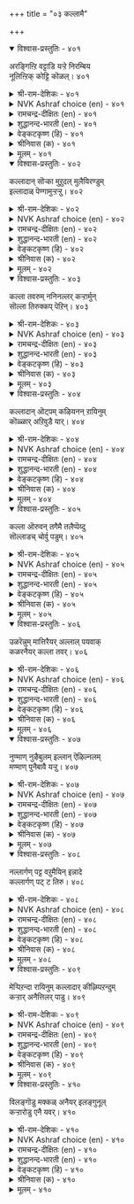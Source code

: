 +++
title = "०३ कल्लामै"

+++


<details open><summary>विश्वास-प्रस्तुतिः - ४०१</summary>

अरङ्गिऩ्ऱि वट्टाडि यऱ्ऱे निरम्बिय  
नूलिऩ्ऱिक् कोट्टि कॊळल्।       ४०१
</details>

<details><summary>श्री-राम-देशिकः - ४०१</summary>

अनधीत्यैव सद्ग्रन्थान् सद्गोष्ठयां यः प्रभाषते ।  
विना रङ्गस्थलीमक्षप्रयोक्त्रा स भवेत् समः ॥ ४०१॥
</details>

<details><summary>NVK Ashraf choice (en) - ४०१</summary>

०४०१
Addressing a gathering with poor scholarship
Is like playing dice without a board.
(N.V.K. Ashraf)
</details>

<details><summary>रामचन्द्र-दीक्षितः (en) - ४०१</summary>

401\. araṅku iṉṟi vaṭṭu āṭiyaṟṟē-nirampiya  
nūl iṉṟik kōṭṭi koḷal.

401\. Entering an assembly without sufficient knowledge is like playing at a dice board without its knowledge.  
</details>

<details><summary>शुद्धानन्द-भारती (en) - ४०१</summary>

1\. அரங்கின்றி வட்டாடி யற்றே நிரம்பிய  
நூலின்றிக் கோட்டி கொளல்.  
Like play of chess on squareless board  
Vain is imperfect loreless word.        401  
</details>

<details><summary>वेङ्कटकृष्ण (हि) - ४०१</summary>

401
सभा-मध्य यों बोलना, बिना पढ़े सदग्रन्थ ।  
है पासे का खेल ज्यों, बिन चौसर का बंध ॥
</details>

<details><summary>श्रीनिवास (क) - ४०१</summary>

401. ज्ञानवृद्दिगॆ कारणवाद ग्रन्थगळन्नु ओददॆ कलितवर सभॆयल्लि मातनाडुवुदु, चदुरङ्गद मनॆयिल्लदॆ पगडॆयाडिदन्तॆ.

</details>

<details><summary>मूलम् - ४०१</summary>

अरङ्गिऩ्ऱि वट्टाडि यऱ्ऱे निरम्बिय
नूलिऩ्ऱिक् कोट्टि कॊळल्। ४०१
</details>

<details open><summary>विश्वास-प्रस्तुतिः - ४०२</summary>

कल्लादान् सॊऱ्का मुऱुदल् मुलैयिरण्डुम्  
इल्लादाळ् पॆण्गामुऱ्ऱऱ्ऱु।       ४०२
</details>

<details><summary>श्री-राम-देशिकः - ४०२</summary>

अपण्डितस्य विदुषां पुरतो भाषणे मतिः ।  
नार्यः कुचाभ्यां हीनायाः स्त्रीत्वकाङ्क्षेव निष्फला ॥ ४०२॥
</details>

<details><summary>NVK Ashraf choice (en) - ४०२</summary>

०४०२
An illiterate's lust for words is like the lust of a woman
Who has neither of her breasts.
(S. Maharajan)
</details>

<details><summary>रामचन्द्र-दीक्षितः (en) - ४०२</summary>

402\. kallātāṉ col kāmuṟutal, mulai iraṇṭum  
illātāḷ peṇ kāmuṟṟaṟṟu.

402\. The desire of the ignorant to speak is like the desire of a woman without breasts claiming womanhood.  
</details>

<details><summary>शुद्धानन्द-भारती (en) - ४०२</summary>

2\. கல்லாதான் சொற்கா முறுதல் முலையிரண்டும்  
இல்லாதாள் பெண்காமுற் றற்று.  
Unlearned man aspiring speech  
Is breastless lady's love-approach.        402  
</details>

<details><summary>वेङ्कटकृष्ण (हि) - ४०२</summary>

402
यों है अपढ़ मनुष्य की, भाषण-पटुता-चाह ।  
ज्यों दोनों कुचरहित की, स्त्रीत्व-भोग की चाह ॥
</details>

<details><summary>श्रीनिवास (क) - ४०२</summary>

402. कलियदवनु कलितवर सभॆयल्लि मातनाडबयसुवुदु मॊलॆगळॆरडू इल्लद हॆण्णु, तन्न हॆण्तनद बयुकॆयन्नु तीरिसिकॊळ्ळलु व्यक्त पडिसिदन्तॆ.

</details>

<details><summary>मूलम् - ४०२</summary>

कल्लादाऩ् सॊऱ्का मुऱुदल् मुलैयिरण्डुम्
इल्लादाळ् पॆण्गामुऱ् ऱऱ्ऱु। ४०२
</details>

<details open><summary>विश्वास-प्रस्तुतिः - ४०३</summary>

कल्ला तवरुम् ननिनल्लर् कऱ्ऱार्मुन्  
सॊल्ला तिरुक्कप् पॆऱिन्।       ४०३
</details>

<details><summary>श्री-राम-देशिकः - ४०३</summary>

विद्याविहीनमनुजाः समक्षं ज्ञानशालिनाम् ।  
मौनमालम्ब्य तिष्ठन्तः भजन्ते नोपहास्याताम् ॥ ४०३॥
</details>

<details><summary>NVK Ashraf choice (en) - ४०३</summary>

०४०३
Even a fool is fine
If he can hold his tongue before the wise! *
(P.S. Sundaram)
</details>

<details><summary>रामचन्द्र-दीक्षितः (en) - ४०३</summary>

403\. kallātavarum naṉi nallar-kaṟṟārmuṉ  
collātu irukkappeṟiṉ.

403\. Blessed are the ignorant if they venture not to address the assembly of the learned.  
</details>

<details><summary>शुद्धानन्द-भारती (en) - ४०३</summary>

3\. கல்லா தவரும் நனிநல்லர் கற்றார்முன்  
சொல்லா திருக்கப் பெறின்.  
Ev'n unread men are good and wise  
If before the wise, they hold their peace.        403  
</details>

<details><summary>वेङ्कटकृष्ण (हि) - ४०३</summary>

403
अपढ़ लोग भी मानिये, उत्तम गुण का भौन ।  
विद्वानों के सामने, यदि साधेंगे मौन ॥
</details>

<details><summary>श्रीनिवास (क) - ४०३</summary>

403. कलितवर मुन्दॆ मातनाडदॆ सुम्मनिद्दरॆ कलियदवरू बहळ ऒळ्ळॆयवरे ऎनिसिकॊळ्ळुत्तारॆ.

</details>

<details><summary>मूलम् - ४०३</summary>

कल्ला तवरुम् नऩिनल्लर् कऱ्ऱार्मुऩ्
सॊल्ला तिरुक्कप् पॆऱिऩ्। ४०३
</details>

<details open><summary>विश्वास-प्रस्तुतिः - ४०४</summary>

कल्लादान् ऒट्पम् कऴियनन् ऱायिनुम्  
कॊळ्ळार् अऱिवुडै यार्।       ४०४
</details>

<details><summary>श्री-राम-देशिकः - ४०४</summary>

विद्याभ्यासं विना ज्ञानं विन्दते स्वयमेव यः ।  
निर्दुष्टमपि तद् ज्ञानं न श्र्लाघन्ते बुधोत्तमाः ॥ ४०४॥
</details>

<details><summary>NVK Ashraf choice (en) - ४०४</summary>

०४०४
The learned will not acknowledge
An ignoramus' occasional knowledge.
(P.S. Sundaram)
</details>

<details><summary>रामचन्द्र-दीक्षितः (en) - ४०४</summary>

404\. kallātāṉ oṭpam kaḻiya naṉṟu āyiṉum,  
koḷḷār, aṟivu uṭaiyār.

404\. The learned value not the intelligence of the illiterate.  
</details>

<details><summary>शुद्धानन्द-भारती (en) - ४०४</summary>

4\. கல்லாதான் ஓட்பம் கழியநன் றாயினும்  
கொள்ளார் அறிவுடை யார்.  
The unread's wit though excellent  
Is not valued by the savant.        404  
</details>

<details><summary>वेङ्कटकृष्ण (हि) - ४०४</summary>

404
बहुत श्रेष्ठ ही क्यों न हो, कभी मूर्ख का ज्ञान ।  
विद्वज्जन का तो उसे, नहीं मिलेगा मान ॥
</details>

<details><summary>श्रीनिवास (क) - ४०४</summary>

404. कलियदवन अरिवु बहळ उत्तमवागिद्दरू ज्ञानिगळु (अदन्नु) ऒप्पिकॊळ्ळुवुदिल्ल.

</details>

<details><summary>मूलम् - ४०४</summary>

कल्लादाऩ् ऒट्पम् कऴियनऩ् ऱायिऩुम्
कॊळ्ळार् अऱिवुडै यार्। ४०४
</details>

<details open><summary>विश्वास-प्रस्तुतिः - ४०५</summary>

कल्ला ऒरुवन् तगैमै तलैप्पॆय्दु  
सॊल्लाडच् चोर्वु पडुम्।       ४०५
</details>

<details><summary>श्री-राम-देशिकः - ४०५</summary>

मिथ्याभिमानो मूढस्य विद्याहीनस्य कस्यचित् ।  
बुधैर्भाषणवेळायां स्वयं विलयमेष्यति ॥ ४०५॥
</details>

<details><summary>NVK Ashraf choice (en) - ४०५</summary>

०४०५
An unlettered man's conceit will find its end
When the occasion for speech arrives.
(C. Rajagopalachari)
</details>

<details><summary>रामचन्द्र-दीक्षितः (en) - ४०५</summary>

405\. kallā oruvaṉ takaimai, talaippeytu  
collāṭa, cōrvupaṭum.

405\. The pretensions of the illiterate disappear the moment they launch upon a discussion with the learned.  
</details>

<details><summary>शुद्धानन्द-भारती (en) - ४०५</summary>

5\. கல்லா ஒருவன் தகைமை தலைப்பெய்து  
சொல்லாடச் சோர்வு படும்.  
A man untaught when speech he vaunts  
Sadly fails before savants.        405  
</details>

<details><summary>वेङ्कटकृष्ण (हि) - ४०५</summary>

405
माने यदि कोई अपढ़, बुद्धिमान ही आप ।  
मिटे भाव वह जब करें, बुध से वार्त्तालाप ॥
</details>

<details><summary>श्रीनिवास (क) - ४०५</summary>

405. कलियदवनॊब्बन योग्यतॆयु, कलितवर सभॆयल्लि माताडुवाग बाडिहोगि कॆडुत्तदॆ.

</details>

<details><summary>मूलम् - ४०५</summary>

कल्ला ऒरुवऩ् तगैमै तलैप्पॆय्दु
सॊल्लाडच् चोर्वु पडुम्। ४०५
</details>

<details open><summary>विश्वास-प्रस्तुतिः - ४०६</summary>

उळरॆन्नुम् मात्तिरैयर् अल्लाल् पयवाक्  
कळरनैयर् कल्ला तवर्।       ४०६
</details>

<details><summary>श्री-राम-देशिकः - ४०६</summary>

ऊषरक्षेत्रसदृशा विद्याहीना नरा भुवि ।  
केवलं जनिमन्तस्ते न तेषां सत्तया फलम् ॥ ४०६॥
</details>

<details><summary>NVK Ashraf choice (en) - ४०६</summary>

०४०६
The ignorant are like barren land:
They are there, but useless. *
(P.S. Sundaram)
</details>

<details><summary>रामचन्द्र-दीक्षितः (en) - ४०६</summary>

406\. uḷar eṉṉum māttiraiyar allāl, payavāk  
kaḷar aṉaiyar-kallātavar.

406\. The ignorant just exist; they are like a piece of barren land.  
</details>

<details><summary>शुद्धानन्द-भारती (en) - ४०६</summary>

6\. உளரென்னும் மாத்திரையர் அல்லால் பயவாக்  
களரனையர் கல்லா தவர்.  
People speak of untaught minds  
"They just exist like barren lands".        406  
</details>

<details><summary>वेङ्कटकृष्ण (हि) - ४०६</summary>

406
जीवित मात्र रहा अपढ़, और न कुछ वह, जान ।  
उत्पादक जो ना रही, ऊसर भूमि समान ॥
</details>

<details><summary>श्रीनिवास (क) - ४०६</summary>

406. कलियदवरु उसिरॊन्दिगॆ बदुक्किद्दरू फल बिडद बरडु नॆलकु समानरु.

</details>

<details><summary>मूलम् - ४०६</summary>

उळरॆऩ्ऩुम् मात्तिरैयर् अल्लाल् पयवाक्
कळरऩैयर् कल्ला तवर्। ४०६
</details>

<details open><summary>विश्वास-प्रस्तुतिः - ४०७</summary>

नुण्माण् नुऴैबुलम् इल्लान् ऎऴिल्नलम्  
मण्माण् पुनैबावै यऱ्ऱु।       ४०७
</details>

<details><summary>श्री-राम-देशिकः - ४०७</summary>

सूक्ष्मशास्त्रार्थविज्ञानमन्तरा देहपुष्टितः ।  
किं वा प्रयोजनं नृणां मृण्मयी प्रतिमैव ते ॥ ४०७॥
</details>

<details><summary>NVK Ashraf choice (en) - ४०७</summary>

०४०७
A handsome man without subtle and sharp intellect
Has the beauty of a mud-doll. *
(P.S. Sundaram)
</details>

<details><summary>रामचन्द्र-दीक्षितः (en) - ४०७</summary>

407\. nuṇ māṇ nuḻai pulam illāṉ eḻil nalam  
maṇ māṇ puṉai pāvai aṟṟu.

407\. The imposing position of one who lacks penetrating intellect reminds us of the external glitter of clay.  
</details>

<details><summary>शुद्धानन्द-भारती (en) - ४०७</summary>

7\. நுண்மாண் நுழைபுலம் இல்லான் எழில்நலம்  
மண்மாண் புனைபாவை யற்று  
Like painted clay-doll is his show  
Grand subtle lore who fails to know.        407  
</details>

<details><summary>वेङ्कटकृष्ण (हि) - ४०७</summary>

407
सूक्ष्म बुद्धि जिसकी नहीं, प्रतिभा नहीं अनूप ।  
मिट्टी की सुठि मूर्ति सम, उसका खिलता रूप ॥
</details>

<details><summary>श्रीनिवास (क) - ४०७</summary>

407. नयवू, गाम्भीर्यवू, सूक्ष्मवाद अरिवू इल्लदवन चॆलुवु मत्तु ऒळ्ळॆयतनगळु मण्णिन्द माडि सुन्दरवागि अलङ्करिसिद प्रतिव्कॆयन्तॆ.

</details>

<details><summary>मूलम् - ४०७</summary>

नुण्माण् नुऴैबुलम् इल्लाऩ् ऎऴिल्नलम्
मण्माण् पुऩैबावै यऱ्ऱु। ४०७
</details>

<details open><summary>विश्वास-प्रस्तुतिः - ४०८</summary>

नल्लार्गण् पट्ट वऱुमैयिन् इन्नादे  
कल्लार्गण् पट् ट तिरु।       ४०८
</details>

<details><summary>श्री-राम-देशिकः - ४०८</summary>

पण्डिताश्रितदारिद्र्यात् नितरां खेददायिनी ।  
भवेन्मूढाश्रिता सम्पत् नात्र कार्या विचारणा ॥ ४०८॥
</details>

<details><summary>NVK Ashraf choice (en) - ४०८</summary>

०४०८
The wealth of the ignorant does more harm
Than the want of the learned. *
(P.S. Sundaram)
</details>

<details><summary>रामचन्द्र-दीक्षितः (en) - ४०८</summary>

408\. nallārkaṇ paṭṭa vaṟumaiyiṉ iṉṉātē-  
kallārkaṇ paṭṭa tiru.

408\. Far sweeter is the poverty of the learned than the riches of the ignorant.  
</details>

<details><summary>शुद्धानन्द-भारती (en) - ४०८</summary>

8\. நல்லார்கண் பட்ட வறுமையின் இன்னாதே  
கல்லார்கண் பட்ட திரு  
Wealth in the hand of fools is worse  
Than a learned man's empty purse.        408  
</details>

<details><summary>वेङ्कटकृष्ण (हि) - ४०८</summary>

408
शिक्षित के दारिद्रय से, करती अधिक विपत्ति ।  
मूर्ख जनों के पास जो, जमी हुई संपत्ति ॥
</details>

<details><summary>श्रीनिवास (क) - ४०८</summary>

408. कलितवर बडतन तरुव दुःखक्किन्त कीळादुदु कलियदवर श्रिमन्तिकॆयु.

</details>

<details><summary>मूलम् - ४०८</summary>

नल्लार्गण् पट्ट वऱुमैयिऩ् इऩ्ऩादे
कल्लार्गण् पट् ट तिरु। ४०८
</details>

<details open><summary>विश्वास-प्रस्तुतिः - ४०९</summary>

मेऱ्पिऱन्दा रायिनुम् कल्लादार् कीऴ्प्पिऱन्दुम्  
कऱ्ऱार् अनैत्तिलर् पाडु।       ४०९
</details>

<details><summary>श्री-राम-देशिकः - ४०९</summary>

अस्तु विद्याविहीनानां कुलं श्रेष्ठमुताधमम् ।  
महिम्ना नाधिरोहन्ति ते तुलां बुधसत्तमैः ॥ ४०९॥
</details>

<details><summary>NVK Ashraf choice (en) - ४०९</summary>

०४०९
The ignorant, however high-born,
Is lower than the low-born learned.
(P.S. Sundaram)
</details>

<details><summary>रामचन्द्र-दीक्षितः (en) - ४०९</summary>

409\. mēṟpiṟantār āyiṉum kallātār, kīḻppiṟantum  
kaṟṟār aṉaittu ilar pāṭu.

409\. The highborn ignorant sink low in the scale while the learned even of humble birth are exalted.  
</details>

<details><summary>शुद्धानन्द-भारती (en) - ४०९</summary>

9\. மேற்பிறந்தா ராயினும் கல்லாதார் கீழ்ப்பிறந்தும்  
கற்றார் அனைத்திலர் பாடு.  
Lower are fools of higher birth  
Than low-born men of learning's worth.        409  
</details>

<details><summary>वेङ्कटकृष्ण (हि) - ४०९</summary>

409
उच्छ जाति का क्यों न हो, तो भी अपढ़ अजान ।  
नीच किन्तु शिक्षित सदृश, पाता नहिं सम्मान ॥
</details>

<details><summary>श्रीनिवास (क) - ४०९</summary>

409. कलियदवरु मेलाद वंशदल्लि हुट्टिदवरादरू, कीळु वंशदल्लि हुट्टिद कलितवर हिरिमॆगॆ समानरल्ल.

</details>

<details><summary>मूलम् - ४०९</summary>

मेऱ्पिऱन्दा रायिऩुम् कल्लादार् कीऴ्प्पिऱन्दुम्
कऱ्ऱार् अऩैत्तिलर् पाडु। ४०९
</details>

<details open><summary>विश्वास-प्रस्तुतिः - ४१०</summary>

विलङ्गॊडु मक्कळ् अनैयर् इलङ्गुनूल्  
कऱ्ऱारोडु एनै यवर्।       ४१०
</details>

<details><summary>श्री-राम-देशिकः - ४१०</summary>

मृगाणां मानवानां च यथास्ति महदन्तरम् ।  
तथा विद्याविहीनानां सतां च ग्रन्थसेविनाम् ॥ ४१०॥
</details>

<details><summary>NVK Ashraf choice (en) - ४१०</summary>

०४१०
Amid scholars of celebrated works,
Are others like beasts among men.
(N.V.K. Ashraf), (W.H. Drew and J. Lazarus)
</details>

<details><summary>रामचन्द्र-दीक्षितः (en) - ४१०</summary>

410\. vilaṅkoṭu makkaḷ aṉaiyar-ilaṅku nūl  
kaṟṟāroṭu ēṉaiyavar.

410\. The ignorant are but beasts by the side of men of wide learning.  
</details>

<details><summary>शुद्धानन्द-भारती (en) - ४१०</summary>

10\. விலங்கொடு மக்கள் அனையர் இலங்குநூல்  
கற்றாரோடு ஏனை யவர்.  
Like beasts before men, dunces are  
Before scholars of shining lore.        410  
</details>

<details><summary>वेङ्कटकृष्ण (हि) - ४१०</summary>

410
नर से पशु की जो रहा, तुलना में अति भेद ।  
अध्येत सद्‍ग्रन्थ के, तथा अपढ़ में भेद ॥
</details>

<details><summary>श्रीनिवास (क) - ४१०</summary>

410. अरिवु बॆळॆगुव ग्रन्थगळन्नु ओदिकॊण्डवर मुन्दॆ कलियदवरु मनुष्यर मुन्दिन प्राणिगळन्तॆ.
</details>

<details><summary>मूलम् - ४१०</summary>

विलङ्गॊडु मक्कळ् अऩैयर् इलङ्गुनूल्
कऱ्ऱारोडु एऩै यवर्। ४१०
</details>

